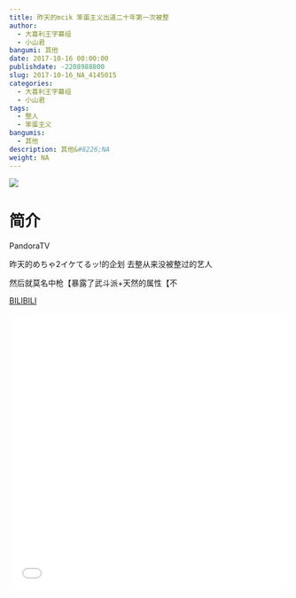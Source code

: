 ```yaml
---
title: 昨天的mcik 笨蛋主义出道二十年第一次被整
author: 
  - 大喜利王字幕组
  - 小山君
bangumi: 其他
date: 2017-10-16 00:00:00
publishdate: -2208988800
slug: 2017-10-16_NA_4145015
categories: 
  - 大喜利王字幕组
  - 小山君
tags: 
  - 整人
  - 笨蛋主义
bangumis: 
  - 其他
description: 其他&#8226;NA
weight: NA
---
```


![](https://i.imgur.com/C7MJrRR.jpg)

# 简介  
PandoraTV 


昨天的めちゃ2イケてるッ!的企划 去整从来没被整过的艺人


然后就莫名中枪【暴露了武斗派+天然的属性【不

  [BILIBILI](https://www.bilibili.com/video/av4145015/)


<div class="vcontainer">  <iframe class='video' src="//www.bilibili.com/blackboard/player.html?aid=4145015" width="100%" height="500" frameborder="0" allowfullscreen="allowfullscreen"></iframe></div>
